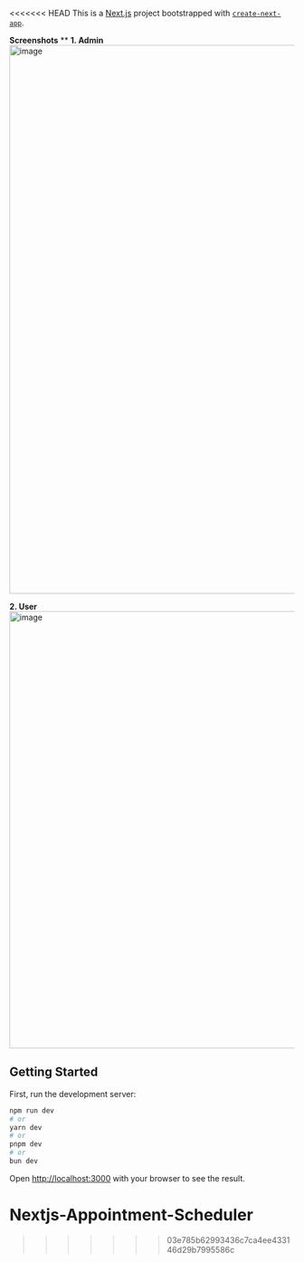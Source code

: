 <<<<<<< HEAD
This is a [Next.js](https://nextjs.org) project bootstrapped with [`create-next-app`](https://nextjs.org/docs/app/api-reference/cli/create-next-app).

**Screenshots**
**
**1. Admin**
<img width="1291" height="969" alt="image" src="https://github.com/user-attachments/assets/08b926c6-7db5-4aca-b44a-ac85704aa973" />

**2. User**
<img width="1318" height="772" alt="image" src="https://github.com/user-attachments/assets/7b818121-f51c-42ee-b3a0-85f4d5f3f5fc" />


## Getting Started

First, run the development server:

```bash
npm run dev
# or
yarn dev
# or
pnpm dev
# or
bun dev
```

Open [http://localhost:3000](http://localhost:3000) with your browser to see the result.


# Nextjs-Appointment-Scheduler
>>>>>>> 03e785b62993436c7ca4ee433146d29b7995586c

